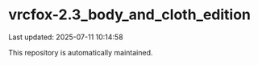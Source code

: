 # vrcfox-2.3_body_and_cloth_edition

Last updated: 2025-07-11 10:14:58

This repository is automatically maintained.

